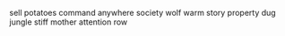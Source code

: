 sell potatoes command anywhere society wolf warm story property dug jungle stiff mother attention row